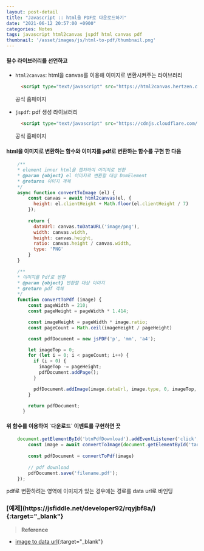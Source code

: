 ```yaml
---
layout: post-detail
title: "Javascript :: html을 PDF로 다운로드하기"
date: "2021-06-12 20:57:00 +0900"
categories: Notes
tags: javascript html2canvas jspdf html canvas pdf
thumbnail: '/asset/images/js/html-to-pdf/thumbnail.png'
---
```


<div markdown="1" class="stepper text mt-2">
<h4 markdown="1" data-step="1" class="title">
   필수 라이브러리를 선언하고 
</h4>

* `html2canvas`: html을 canvas를 이용해 이미지로 변환시켜주는 라이브러리
    ```html
      <script type="text/javascript" src="https://html2canvas.hertzen.com/dist/html2canvas.min.js"></script>
    ```
  <p class="info">
    공식 홈페이지
    <a href="https://html2canvas.hertzen.com/" target="_blank">   
        <i class="fas fa-external-link-alt"></i>
    </a>
  </p>

* `jspdf`: pdf 생성 라이브러리
    ```html
      <script type="text/javascript" src="https://cdnjs.cloudflare.com/ajax/libs/jspdf/1.5.3/jspdf.min.js"></script>
    ```
    <p class="info">
      공식 홈페이지
      <a href="https://parall.ax/products/jspdf" target="_blank">   
          <i class="fas fa-external-link-alt"></i>
      </a>
    </p>
</div>

<div markdown="1" class="stepper text mt-2">
<h4 markdown="1" data-step="2" class="title">
    html을 이미지로 변환하는 함수와 이미지를 pdf로 변환하는 함수를 구현 한 다음
</h4>

```javascript
    /**
    * element inner html을 캡처하여 이미지로 변환
    * @param {object} el 이미지로 변환할 대상 DomElement
    * @returns 이미지 객체
    */
    async function convertToImage (el) {
        const canvas = await html2canvas(el, {
          height: el.clientHeight + Math.floor(el.clientHeight / 7)
        });
        
        return {
          dataUrl: canvas.toDataURL('image/png'),
          width: canvas.width,
          height: canvas.height,
          ratio: canvas.height / canvas.width,
          type: 'PNG'
        }
    }

    /**
    * 이미지를 Pdf로 변환
    * @param {object} 변환할 대상 이미지
    * @return pdf 객체
    */
    function convertToPdf (image) {
        const pageWidth = 210;
        const pageHeight = pageWidth * 1.414;

        const imageHeight = pageWidth * image.ratio;
        const pageCount = Math.ceil(imageHeight / pageHeight)

        const pdfDocument = new jsPDF('p', 'mm', 'a4');

        let imageTop = 0;
        for (let i = 0; i < pageCount; i++) {
          if (i > 0) {
            imageTop -= pageHeight;
            pdfDocument.addPage();
          }

          pdfDocument.addImage(image.dataUrl, image.type, 0, imageTop, pageWidth, imageHeight);
        }

        return pdfDocument;
      }
```
</div>


<div markdown="1" class="stepper text mt-2">
<h4 markdown="1" data-step="3" class="title">
   위 함수를 이용하여 `다운로드` 이벤트를 구현하면 끗
</h4>

```javascript
    document.getElementById('btnPdfDownload').addEventListener('click', async function () {
        const image = await convertToImage(document.getElementById('target'))
        
        const pdfDocument = convertToPdf(image)
    
        // pdf download
        pdfDocument.save('filename.pdf');
    });
```
</div>

<p class="warning">
    pdf로 변환하려는 영역에 이미지가 있는 경우에는 경로를 data url로 바인딩   
</p>

<h3 markdown="1" class="mb-4">
    <i class="fas fa-play-circle"></i>
    [예제](https://jsfiddle.net/developer92/rqyjbf8a/){:target="_blank"}
</h3>


> **Reference**
- [image to data url](https://ezgif.com/image-to-datauri){:target="_blank"}
